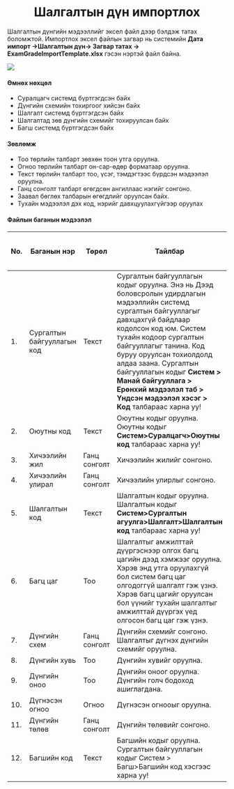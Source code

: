 
<h1 align="center">Шалгалтын дүн импортлох</h1>

Шалгалтын дүнгийн мэдээллийг эксел файл дээр бэлдэж татах боломжтой. Импортлох эксел файлын загвар нь системийн **Дата импорт ->Шалгалтын дүн-> Загвар татах -> ExamGradeImportTemplate.xlsx** гэсэн нэртэй файл байна.

![](../assets/images/modules/dataimport/DataImportExamGrading.png)

#### Өмнөх нөхцөл

-	Суралцагч системд бүртгэгдсэн байх
-   Дүнгийн схемийн тохиргоог хийсэн байх
-	Шалгалт системд бүртгэгдсэн байх
-   Шалгалтад зөв дүнгийн схемийг тохируулсан байх
-   Багш системд бүртгэгдсэн байх

#### Зөвлөмж

-	Тоо төрлийн талбарт зөвхөн тоон утга оруулна.
-	Огноо төрлийн талбарт он-сар-өдөр форматаар оруулна.
-	Текст төрлийн талбарт тоо, үсэг, тэмдэгтээс бүрдсэн мэдээлэл оруулна.
-	Ганц сонголт талбарт өгөгдсөн ангиллаас нэгийг сонгоно.
-	Заавал бөглөх талбарын өгөгдлийг оруулсан байх.
-	Тухайн мэдээлэл дэх код, нэрийг давхцуулахгүйгээр оруулах

#### Файлын баганын мэдээлэл

|No. | Баганын нэр | Төрөл | Тайлбар  | Заавал бөглөх талбар эсэх |
|----|--------|---------|--------|--------|
|1.|Сургалтын байгууллагын код|Текст|Сургалтын байгууллагын кодыг оруулна. Энэ нь Дээд боловсролын удирдлагын мэдээллийн системд сургалтын байгууллагыг давхцахгүй байдлаар кодолсон код юм. Систем тухайн кодоор сургалтын байгууллагыг танина. Код буруу оруулсан тохиолдолд алдаа заана. Сургалтын байгууллагын кодыг **Систем > Манай байгууллага > Ерөнхий мэдээлэл таб > Үндсэн мэдээлэл хэсэг > Код** талбараас  харна уу! |Заавал|
|2.|Оюутны код|Текст|Оюутны кодыг оруулна. Оюутны кодыг **Систем>Суралцагч>Оюутны код** талбараас харна уу!|Заавал|
|3.|Хичээлийн жил|Ганц сонголт|Хичээлийн жилийг сонгоно.|Заавал|
|4.|Хичээлийн улирал|Ганц сонголт|Хичээлийн улирлыг сонгоно.|Заавал|
|5.|Шалгалтын код|Текст|Шалгалтын кодыг оруулна. Шалгалтын кодыг **Систем>Сургалтын агуулга>Шалгалт>Шалгалтын код** талбараас харна уу!|Заавал|
|6.|Багц цаг|Тоо|Шалгалтыг амжилттай дүүргэснээр олгох багц цагийн дээд хэмжээг оруулна. Хэрэв энд утга оруулахгүй бол систем багц цаг олгодоггүй шалгалт гэж үзнэ. Хэрэв багц цагийг оруулсан бол үүнийг тухайн шалгалтыг амжилттай дүүргэх үед олгосон багц цаг гэж үзнэ.|Заавал|
|7.|Дүнгийн схем|Ганц сонголт|Дүнгийн схемийг сонгоно. Шалгалтыг дүгнэх дүнгийн схемийг оруулна.|Заавал|
|8.|Дүнгийн хувь|Тоо|Дүнгийн хувийг оруулна.|Заавал|
|9.|Дүнгийн оноо|Тоо|Дүнгийн оноог оруулна. Дүнгийн голч бодоход ашиглагдана.|Заавал|
|10.|Дүгнэсэн огноо|Огноо|Дүгнэсэн огнооыг оруулна. |Заавал|
|11.|Дүнгийн төлөв|Ганц сонголт|Дүнгийн төлөвийг сонгоно. |Заавал|
|12.|Багшийн код|Текст|Багшийн кодыг оруулна. Сургалтын байгууллагын кодыг Систем > Багш>Багшийн код хэсгээс харна уу!|Заавал|
